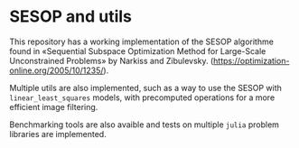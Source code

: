# SESOP and utils

This repository has a working implementation of the SESOP algorithme found in «Sequential Subspace Optimization Method
for Large-Scale Unconstrained Problems» by Narkiss and Zibulevsky. (https://optimization-online.org/2005/10/1235/).

Multiple utils are also implemented, such as a way to use the SESOP with ```linear_least_squares``` models, with precomputed operations for a more efficient image filtering. 

Benchmarking tools are also avaible and tests on multiple ```julia``` problem libraries are implemented.
